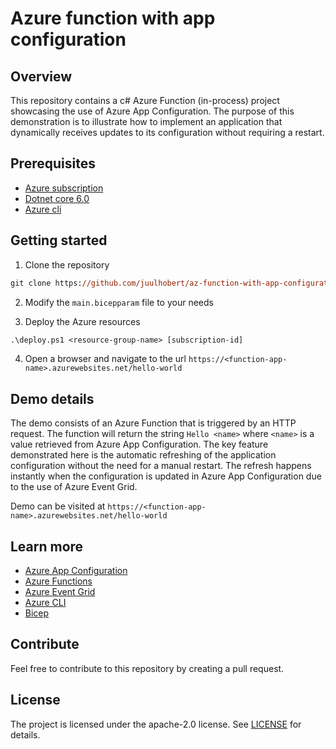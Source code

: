 # Azure function with app configuration

## Overview

This repository contains a c# Azure Function (in-process) project showcasing the use of Azure App Configuration. The
purpose of this demonstration is to illustrate how to implement an application that dynamically receives updates to
its configuration without requiring a restart.

## Prerequisites

- [Azure subscription](https://azure.microsoft.com/en-us/free/)
- [Dotnet core 6.0](https://dotnet.microsoft.com/download/dotnet/6.0)
- [Azure cli](https://docs.microsoft.com/en-us/cli/azure/install-azure-cli?view=azure-cli-latest)

## Getting started

1. Clone the repository

```ps
git clone https://github.com/juulhobert/az-function-with-app-configuration.git
```

2. Modify the `main.bicepparam` file to your needs

3. Deploy the Azure resources

```ps
.\deploy.ps1 <resource-group-name> [subscription-id]
```

4. Open a browser and navigate to the url `https://<function-app-name>.azurewebsites.net/hello-world`

## Demo details

The demo consists of an Azure Function that is triggered by an HTTP request. The function will return the string
`Hello <name>` where `<name>` is a value retrieved from Azure App Configuration. The key feature demonstrated here is
the automatic refreshing of the application configuration without the need for a manual restart. The refresh happens
instantly when the configuration is updated in Azure App Configuration due to the use of Azure Event Grid.

Demo can be visited at `https://<function-app-name>.azurewebsites.net/hello-world`

## Learn more

- [Azure App Configuration](https://docs.microsoft.com/en-us/azure/azure-app-configuration/overview)
- [Azure Functions](https://docs.microsoft.com/en-us/azure/azure-functions/functions-overview)
- [Azure Event Grid](https://docs.microsoft.com/en-us/azure/event-grid/overview)
- [Azure CLI](https://docs.microsoft.com/en-us/cli/azure/)
- [Bicep](https://docs.microsoft.com/en-us/azure/azure-resource-manager/bicep/overview)

## Contribute

Feel free to contribute to this repository by creating a pull request.

## License

The project is licensed under the apache-2.0 license. See [LICENSE](LICENSE) for details.
